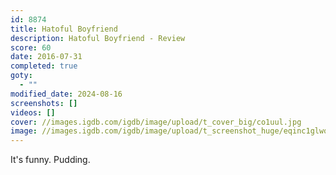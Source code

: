 ```yaml
---
id: 8874
title: Hatoful Boyfriend
description: Hatoful Boyfriend - Review
score: 60
date: 2016-07-31
completed: true
goty:
  - ""
modified_date: 2024-08-16
screenshots: []
videos: []
cover: //images.igdb.com/igdb/image/upload/t_cover_big/co1uul.jpg
image: //images.igdb.com/igdb/image/upload/t_screenshot_huge/eqinc1glwoxd5bmno2o1.jpg
---
```

It's funny. Pudding.